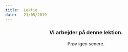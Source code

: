 ```yaml
---
title:  Lektie
date:   21/05/2019
---
```


### <center>Vi arbejder på denne lektion.</center>
<center>Prøv igen senere.</center>